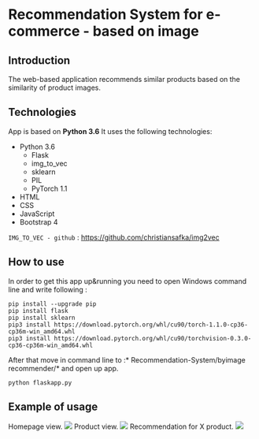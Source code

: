 # Recommendation System for e-commerce - based on image
## Introduction
The web-based application recommends similar products based on the similarity of product images.

## Technologies
App is based on **Python 3.6**
It uses the following technologies:
- Python 3.6
	- Flask
	- img_to_vec
	- sklearn
	- PIL
	- PyTorch 1.1
- HTML
- CSS
- JavaScript
- Bootstrap 4

`IMG_TO_VEC - github` : <https://github.com/christiansafka/img2vec>

## How to use
In order to get this app up&running you need to open Windows command line and write following :
```
pip install --upgrade pip
pip install flask
pip install sklearn
pip3 install https://download.pytorch.org/whl/cu90/torch-1.1.0-cp36-cp36m-win_amd64.whl
pip3 install https://download.pytorch.org/whl/cu90/torchvision-0.3.0-cp36-cp36m-win_amd64.whl

```
After that move in command line to :* Recommendation-System/byimage recommender/*   and open up app.

`python flaskapp.py`

## Example of usage
Homepage view.
![](https://github.com/BartoszWlazlo/Recommendation-System/readme/1.png)
Product view.
![](https://github.com/BartoszWlazlo/Recommendation-System/readme/2.png)
Recommendation for X product.
![](https://github.com/BartoszWlazlo/Recommendation-System/readme/3.png)
